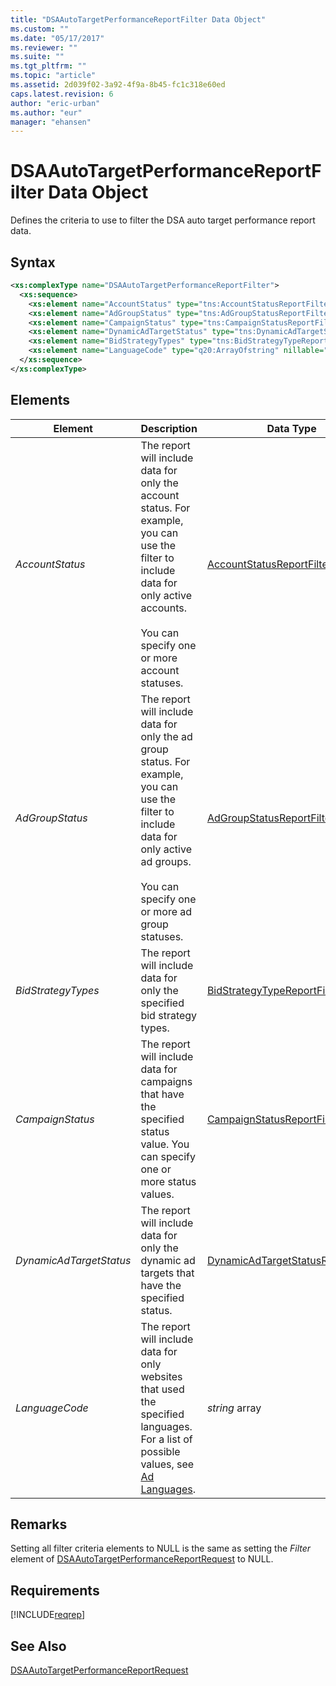 ```yaml
---
title: "DSAAutoTargetPerformanceReportFilter Data Object"
ms.custom: ""
ms.date: "05/17/2017"
ms.reviewer: ""
ms.suite: ""
ms.tgt_pltfrm: ""
ms.topic: "article"
ms.assetid: 2d039f02-3a92-4f9a-8b45-fc1c318e60ed
caps.latest.revision: 6
author: "eric-urban"
ms.author: "eur"
manager: "ehansen"
---
```

# DSAAutoTargetPerformanceReportFilter Data Object
Defines the criteria to use to filter the DSA auto target performance report data.

## Syntax

```xml
<xs:complexType name="DSAAutoTargetPerformanceReportFilter">
  <xs:sequence>
    <xs:element name="AccountStatus" type="tns:AccountStatusReportFilter" nillable="true" minOccurs="0"/>
    <xs:element name="AdGroupStatus" type="tns:AdGroupStatusReportFilter" nillable="true" minOccurs="0"/>
    <xs:element name="CampaignStatus" type="tns:CampaignStatusReportFilter" nillable="true" minOccurs="0"/>
    <xs:element name="DynamicAdTargetStatus" type="tns:DynamicAdTargetStatusReportFilter" nillable="true" minOccurs="0"/>
    <xs:element name="BidStrategyTypes" type="tns:BidStrategyTypeReportFilter" nillable="true" minOccurs="0"/>
    <xs:element name="LanguageCode" type="q20:ArrayOfstring" nillable="true" minOccurs="0" xmlns:q20="http://schemas.microsoft.com/2003/10/Serialization/Arrays"/>
  </xs:sequence>
</xs:complexType>
```

## <a name="Elements"></a>Elements

|Element|Description|Data Type|Required/Optional|
|-----------|---------------|-------------|---------------------|
|*AccountStatus*|The report will include data for only the account status. For example, you can use the filter to include data for only active accounts.<br /><br />You can specify one or more account statuses.|[AccountStatusReportFilter](../reporting-api/accountstatusreportfilter-value-set.md)|Optional|
|*AdGroupStatus*|The report will include data for only the ad group status. For example, you can use the filter to include data for only active ad groups.<br /><br />You can specify one or more ad group statuses.|[AdGroupStatusReportFilter](../reporting-api/adgroupstatusreportfilter-value-set.md)|Optional|
|*BidStrategyTypes*|The report will include data for only the specified bid strategy types.|[BidStrategyTypeReportFilter](../reporting-api/bidstrategytypereportfilter-value-set.md)|Optional|
|*CampaignStatus*|The report will include data for campaigns that have the specified status value. You can specify one or more status values.|[CampaignStatusReportFilter](../reporting-api/campaignstatusreportfilter-value-set.md)|Optional|
|*DynamicAdTargetStatus*|The report will include data for only the dynamic ad targets that have the specified status.|[DynamicAdTargetStatusReportFilter](../reporting-api/dynamicadtargetstatusreportfilter-value-set.md)|Optional|
|*LanguageCode*|The report will include data for only websites that used the specified languages. For a list of possible values, see [Ad Languages](~/concepts/ad-languages.md).|*string* array|Optional|


## Remarks
Setting all filter criteria elements to NULL is the same as setting the *Filter* element of [DSAAutoTargetPerformanceReportRequest](../reporting-api/dsaautotargetperformancereportrequest-data-object.md) to NULL.

## Requirements
[!INCLUDE[reqrep](../reporting-api/includes/reqrep.md)]

## See Also
[DSAAutoTargetPerformanceReportRequest](../reporting-api/dsaautotargetperformancereportrequest-data-object.md)  
